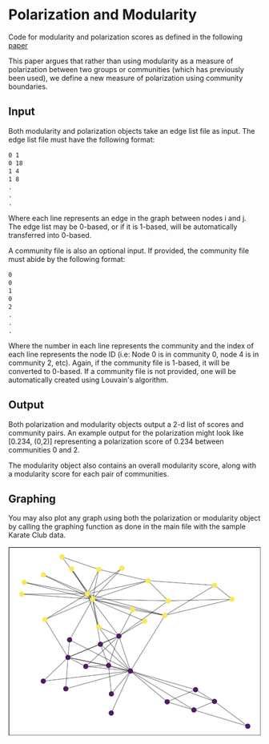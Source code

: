 # Polarization and Modularity

Code for modularity and polarization scores as defined in the following [paper](https://www.cs.cornell.edu/home/cardie/papers/ICWSM13-Polarization.pdf)

This paper argues that rather than using modularity as a measure of polarization between two groups or communities (which has previously been used), we define a new measure of polarization using community boundaries.


## Input
Both modularity and polarization objects take an edge list file as input. The edge list file must have the following format:

```
0 1
0 18
1 4
1 8
.
.
.
```

Where each line represents an edge in the graph between nodes i and j. The edge list may be 0-based, or if it is 1-based, will be automatically transferred into 0-based.

A community file is also an optional input. If provided, the community file must abide by the following format:

```
0
0
1
0
2
.
.
.
```

Where the number in each line represents the community and the index of each line represents the node ID (i.e: Node 0 is in community 0, node 4 is in community 2, etc). Again, if the community file is 1-based, it will be converted to 0-based. If a community file is not provided, one will be automatically created using Louvain's algorithm. 

## Output

Both polarization and modularity objects output a 2-d list of scores and community pairs. An example output for the polarization might look like [0.234, (0,2)] representing a polarization score of 0.234 between communities 0 and 2. 

The modularity object also contains an overall modularity score, along with a modularity score for each pair of communities.

## Graphing

You may also plot any graph using both the polarization or modularity object by calling the graphing function as done in the main file with the sample Karate Club data.

![picture](img/karategraph.png)